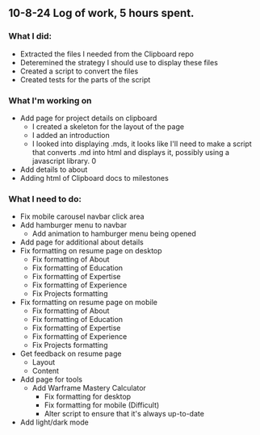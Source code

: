 ## 10-8-24 Log of work, 5 hours spent.

### What I did: 

* Extracted the files I needed from the Clipboard repo
* Deteremined the strategy I should use to display these files
* Created a script to convert the files
* Created tests for the parts of the script

### What I'm working on

* Add page for project details on clipboard
    * I created a skeleton for the layout of the page
    * I added an introduction
    * I looked into displaying .mds, it looks like I'll need to make a script that converts .md into html and displays it, possibly using a javascript library. 0
* Add details to about
* Adding html of Clipboard docs to milestones

### What I need to do:

* Fix mobile carousel navbar click area
* Add hamburger menu to navbar
    * Add animation to hamburger menu being opened
* Add page for additional about details
* Fix formatting on resume page on desktop
    * Fix formatting of About
    * Fix formatting of Education
    * Fix formatting of Expertise
    * Fix formatting of Experience
    * Fix Projects formatting
* Fix formatting on resume page on mobile
    * Fix formatting of About
    * Fix formatting of Education
    * Fix formatting of Expertise
    * Fix formatting of Experience
    * Fix Projects formatting
* Get feedback on resume page
    * Layout
    * Content
* Add page for tools
    * Add Warframe Mastery Calculator
        * Fix formatting for desktop
        * Fix formatting for mobile (Difficult)
        * Alter script to ensure that it's always up-to-date
* Add light/dark mode